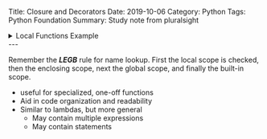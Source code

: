 Title: Closure and Decorators
Date: 2019-10-06
Category: Python
Tags: Python Foundation
Summary: Study note from pluralsight


<details>
<summary>Local Functions Example</summary>

```python
store = []

def sort_by_last_letter(strings):
    def last_letter(s):
        return s[-1]
    store.append(last_letter)
    print(last_letter)
    return sorted(strings, key=last_letter)
```

```python
sort_by_last_letter(['a','c','b'])
<function sort_by_last_letter.<locals>.last_letter at 0x102a149e0>
Out[5]: ['a', 'b', 'c']
sort_by_last_letter(['a','c','b'])
<function sort_by_last_letter.<locals>.last_letter at 0x102a14950>
Out[6]: ['a', 'b', 'c']
sort_by_last_letter(['a','c','b'])
<function sort_by_last_letter.<locals>.last_letter at 0x102a14b00>
Out[7]: ['a', 'b', 'c']
```

The main point here is that the def call in **sort_by_last_letter** is no different from any other name binding in the function, and a new function is created each time def is executed.  

    
</details>  
---  

Remember the ***LEGB*** rule for name lookup. First the local scope is checked, then the enclosing scope, next the global scope, and finally the built-in scope.   
 
* useful for specialized, one-off functions
* Aid in code organization and readability
* Similar to lambdas, but more general
    *   May contain multiple expressions
    *   May contain statements

